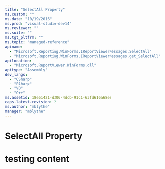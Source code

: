 ```yaml
---
title: "SelectAll Property"
ms.custom: ""
ms.date: "10/19/2016"
ms.prod: "visual-studio-dev14"
ms.reviewer: ""
ms.suite: ""
ms.tgt_pltfrm: ""
ms.topic: "managed-reference"
apiname: 
  - "Microsoft.Reporting.WinForms.IReportViewerMessages.SelectAll"
  - "Microsoft.Reporting.WinForms.IReportViewerMessages.get_SelectAll"
apilocation: 
  - "Microsoft.ReportViewer.WinForms.dll"
apitype: "Assembly"
dev_langs: 
  - "CSharp"
  - "FSharp"
  - "VB"
  - "C++"
ms.assetid: 18e51421-d306-4dcb-91c1-63fd616a68ea
caps.latest.revision: 2
ms.author: "mblythe"
manager: "mblythe"
---
```

# SelectAll Property
# testing content